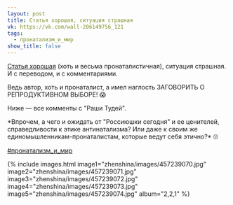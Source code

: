 ```yaml
---
layout: post
title: Статья хорошая, ситуация страшная
vk: https://vk.com/wall-206149756_121
tags:
  - пронатализм_и_мир
show_title: false
---
```

[Статья хорошая](../adekvat/901.html) (хоть и весьма пронаталистичная), ситуация страшная. И с переводом, и с комментариями.

Ведь автор, хоть и пронаталист, а имел наглость ЗАГОВОРИТЬ О РЕПРОДУКТИВНОМ ВЫБОРЕ! 😱

Ниже — все комменты с "Раши Тудей".

\*Впрочем, а чего и ожидать от "Россиюшки сегодня" и ее ценителей, справедливости к этике антинатализма? Или даже к своим же единомышленникам-пронаталистам, которые ведут себя этично?\* 🙄

[#пронатализм_и_мир](poisk.html#пронатализм_и_мир)

{% include images.html image1="zhenshina/images/457239070.jpg" image2="zhenshina/images/457239071.jpg" image3="zhenshina/images/457239072.jpg" image4="zhenshina/images/457239073.jpg" image5="zhenshina/images/457239074.jpg" album="2,2,1" %}
